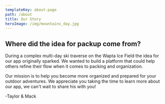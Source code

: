 ```yaml
---
templateKey: about-page
path: /about
title: Our Story
heroImage: /img/mountains_day.jpg
---
```

## Where did the idea for packup come from?

During a complex multi-day ski traverse on the Wapta Ice Field the idea for our app originally sparked. We wanted to build a platform that could help others refine their flow when it comes to packing and organization. 

Our mission is to help you become more organized and prepared for your outdoor adventures. We appreciate you taking the time to learn more about our app, we can't wait to share his with you!

\-Taylor & Mack